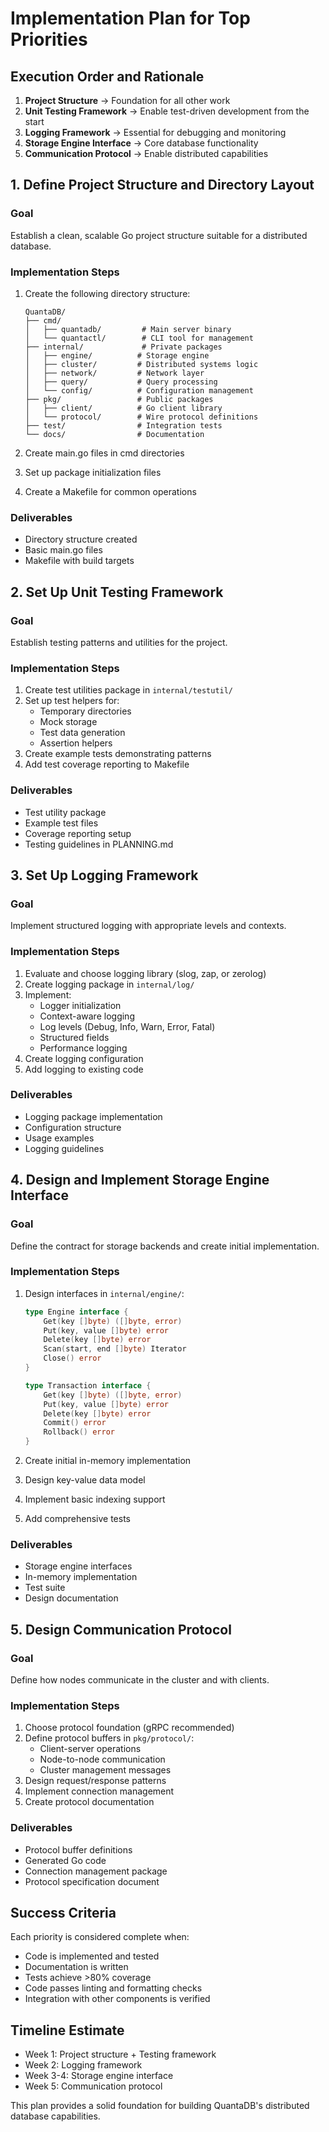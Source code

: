 # Implementation Plan for Top Priorities

## Execution Order and Rationale

1. **Project Structure** → Foundation for all other work
2. **Unit Testing Framework** → Enable test-driven development from the start
3. **Logging Framework** → Essential for debugging and monitoring
4. **Storage Engine Interface** → Core database functionality
5. **Communication Protocol** → Enable distributed capabilities

## 1. Define Project Structure and Directory Layout

### Goal
Establish a clean, scalable Go project structure suitable for a distributed database.

### Implementation Steps
1. Create the following directory structure:
   ```
   QuantaDB/
   ├── cmd/
   │   ├── quantadb/         # Main server binary
   │   └── quantactl/        # CLI tool for management
   ├── internal/             # Private packages
   │   ├── engine/          # Storage engine
   │   ├── cluster/         # Distributed systems logic
   │   ├── network/         # Network layer
   │   ├── query/           # Query processing
   │   └── config/          # Configuration management
   ├── pkg/                 # Public packages
   │   ├── client/          # Go client library
   │   └── protocol/        # Wire protocol definitions
   ├── test/                # Integration tests
   └── docs/                # Documentation
   ```

2. Create main.go files in cmd directories
3. Set up package initialization files
4. Create a Makefile for common operations

### Deliverables
- Directory structure created
- Basic main.go files
- Makefile with build targets

## 2. Set Up Unit Testing Framework

### Goal
Establish testing patterns and utilities for the project.

### Implementation Steps
1. Create test utilities package in `internal/testutil/`
2. Set up test helpers for:
   - Temporary directories
   - Mock storage
   - Test data generation
   - Assertion helpers
3. Create example tests demonstrating patterns
4. Add test coverage reporting to Makefile

### Deliverables
- Test utility package
- Example test files
- Coverage reporting setup
- Testing guidelines in PLANNING.md

## 3. Set Up Logging Framework

### Goal
Implement structured logging with appropriate levels and contexts.

### Implementation Steps
1. Evaluate and choose logging library (slog, zap, or zerolog)
2. Create logging package in `internal/log/`
3. Implement:
   - Logger initialization
   - Context-aware logging
   - Log levels (Debug, Info, Warn, Error, Fatal)
   - Structured fields
   - Performance logging
4. Create logging configuration
5. Add logging to existing code

### Deliverables
- Logging package implementation
- Configuration structure
- Usage examples
- Logging guidelines

## 4. Design and Implement Storage Engine Interface

### Goal
Define the contract for storage backends and create initial implementation.

### Implementation Steps
1. Design interfaces in `internal/engine/`:
   ```go
   type Engine interface {
       Get(key []byte) ([]byte, error)
       Put(key, value []byte) error
       Delete(key []byte) error
       Scan(start, end []byte) Iterator
       Close() error
   }
   
   type Transaction interface {
       Get(key []byte) ([]byte, error)
       Put(key, value []byte) error
       Delete(key []byte) error
       Commit() error
       Rollback() error
   }
   ```

2. Create initial in-memory implementation
3. Design key-value data model
4. Implement basic indexing support
5. Add comprehensive tests

### Deliverables
- Storage engine interfaces
- In-memory implementation
- Test suite
- Design documentation

## 5. Design Communication Protocol

### Goal
Define how nodes communicate in the cluster and with clients.

### Implementation Steps
1. Choose protocol foundation (gRPC recommended)
2. Define protocol buffers in `pkg/protocol/`:
   - Client-server operations
   - Node-to-node communication
   - Cluster management messages
3. Design request/response patterns
4. Implement connection management
5. Create protocol documentation

### Deliverables
- Protocol buffer definitions
- Generated Go code
- Connection management package
- Protocol specification document

## Success Criteria

Each priority is considered complete when:
- Code is implemented and tested
- Documentation is written
- Tests achieve >80% coverage
- Code passes linting and formatting checks
- Integration with other components is verified

## Timeline Estimate

- Week 1: Project structure + Testing framework
- Week 2: Logging framework
- Week 3-4: Storage engine interface
- Week 5: Communication protocol

This plan provides a solid foundation for building QuantaDB's distributed database capabilities.
